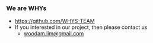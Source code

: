 ### We are WHYs
* https://github.com/WHYS-TEAM
* If you interested in our project, then please contact us
  * woodam.lim@gmail.com
